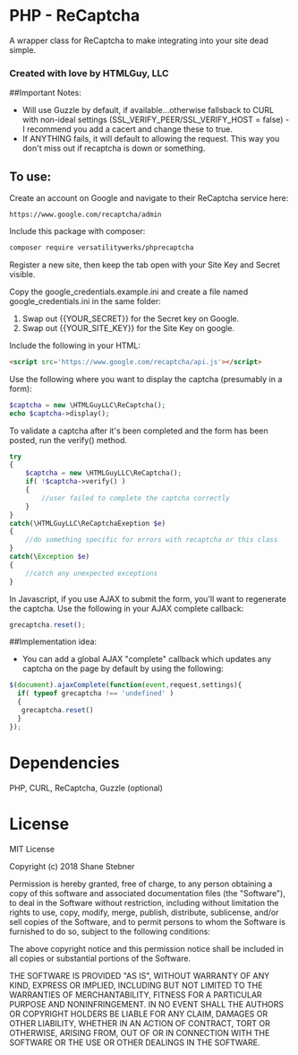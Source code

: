 # PHP - ReCaptcha
A wrapper class for ReCaptcha to make integrating into your site dead simple.

### Created with love by HTMLGuy, LLC
 
##Important Notes:

* Will use Guzzle by default, if available...otherwise fallsback to CURL with non-ideal settings
(SSL_VERIFY_PEER/SSL_VERIFY_HOST = false) - I recommend you add a cacert and change these to true.
* If ANYTHING fails, it will default to allowing the request. This way you don't miss out if recaptcha is down or something.

## To use:

Create an account on Google and navigate to their ReCaptcha service here:
```link
https://www.google.com/recaptcha/admin
```
 
Include this package with composer:
```bash
composer require versatilitywerks/phprecaptcha
```

Register a new site, then keep the tab open with your Site Key and Secret visible.

Copy the google_credentials.example.ini and create a file named google_credentials.ini in the same folder:
 1. Swap out {{YOUR_SECRET}} for the Secret key on Google.
 2. Swap out {{YOUR_SITE_KEY}} for the Site Key on google.

Include the following in your HTML:
```html
<script src='https://www.google.com/recaptcha/api.js'></script>
```

Use the following where you want to display the captcha (presumably in a form):

```php
$captcha = new \HTMLGuyLLC\ReCaptcha();
echo $captcha->display();
```

To validate a captcha after it's been completed and the form has been posted, run the verify() method.
```php
try
{
    $captcha = new \HTMLGuyLLC\ReCaptcha();
    if( !$captcha->verify() )
    {
        //user failed to complete the captcha correctly
    }
}
catch(\HTMLGuyLLC\ReCaptchaExeption $e)
{
    //do something specific for errors with recaptcha or this class
}
catch(\Exception $e)
{
    //catch any unexpected exceptions
}
```

In Javascript, if you use AJAX to submit the form, you'll want to regenerate the captcha.
Use the following in your AJAX complete callback:

```javascript
grecaptcha.reset();
```

##Implementation idea:

* You can add a global AJAX "complete" callback which updates any captcha on the page by default by using the following:

```javascript
$(document).ajaxComplete(function(event,request,settings){
  if( typeof grecaptcha !== 'undefined' )
  {
   grecaptcha.reset()
  }
});
```

Dependencies
=======
PHP, CURL, ReCaptcha, Guzzle (optional)

License
=======
MIT License

Copyright (c) 2018 Shane Stebner

Permission is hereby granted, free of charge, to any person obtaining a copy
of this software and associated documentation files (the "Software"), to deal
in the Software without restriction, including without limitation the rights
to use, copy, modify, merge, publish, distribute, sublicense, and/or sell
copies of the Software, and to permit persons to whom the Software is
furnished to do so, subject to the following conditions:

The above copyright notice and this permission notice shall be included in all
copies or substantial portions of the Software.

THE SOFTWARE IS PROVIDED "AS IS", WITHOUT WARRANTY OF ANY KIND, EXPRESS OR
IMPLIED, INCLUDING BUT NOT LIMITED TO THE WARRANTIES OF MERCHANTABILITY,
FITNESS FOR A PARTICULAR PURPOSE AND NONINFRINGEMENT. IN NO EVENT SHALL THE
AUTHORS OR COPYRIGHT HOLDERS BE LIABLE FOR ANY CLAIM, DAMAGES OR OTHER
LIABILITY, WHETHER IN AN ACTION OF CONTRACT, TORT OR OTHERWISE, ARISING FROM,
OUT OF OR IN CONNECTION WITH THE SOFTWARE OR THE USE OR OTHER DEALINGS IN THE
SOFTWARE.
